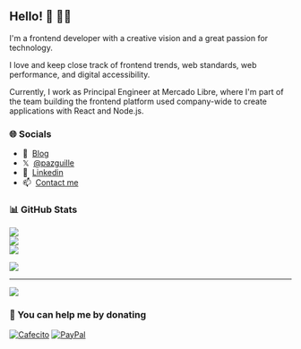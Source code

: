 ## Hello! 👋  👨‍💻

I'm a frontend developer with a creative vision and a great passion for technology.

I love and keep close track of frontend trends, web standards, web performance, and digital accessibility.

Currently, I work as Principal Engineer at Mercado Libre, where I'm part of the team building the frontend platform used company-wide to create applications with React and Node.js.

### 🌐 Socials

- 📝 &nbsp;[Blog](https://blog.pazguille.me/)
- 𝕏 &nbsp;[@pazguille](https://twitter.com/pazguille)
- 💼 &nbsp;[Linkedin](https://www.linkedin.com/in/pazguille)
- 📫 &nbsp;[Contact me](mailto:guille87paz@gmail.com)

### 📊 GitHub Stats
![](https://github-readme-stats.vercel.app/api?username=pazguille&theme=dracula&hide_border=true&include_all_commits=true&count_private=true)<br/>
![](https://github-readme-streak-stats.herokuapp.com/?user=pazguille&theme=dracula&hide_border=true)<br/>
![](https://github-readme-stats.vercel.app/api/top-langs/?username=pazguille&theme=dracula&hide_border=true&include_all_commits=true&count_private=true&layout=compact)


![](https://github-profile-trophy.vercel.app/?username=pazguille)

---
![](https://komarev.com/ghpvc/?username=pazguille&label=Visitors+Count&color=brightgreen)

### 💸 You can help me by donating
[![Cafecito](https://cdn.cafecito.app/imgs/buttons/button_5.svg)](https://cafecito.app/pazguille)
[![PayPal](https://img.shields.io/badge/PayPal-00457C?style=for-the-badge&logo=paypal&logoColor=white)](https://www.paypal.com/paypalme/pazguille) 

  
